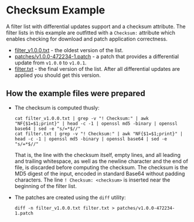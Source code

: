 # Checksum Example

A filter list with differential updates support and a checksum attribute. The filter lists in this example are
outfitted with a `Checksum:` attribute which enables checking for download and patch application correctness.

* [filter_v1.0.0.txt](./filter_v1.0.0.txt) - the oldest version of the list.
* [patches/v1.0.0-472234-1.patch](./patches/v1.0.0-472234-1.patch) - a patch that provides a differential update from `v1.0.0` to `v1.0.1`.
* [filter.txt](./filter.txt) - the final version of the list. After all differential updates are applied you should get this version.

## How the example files were prepared

* The checksum is computed thusly:
    ```
    cat filter_v1.0.0.txt | grep -v "! Checksum:" | awk "NF{$1=$1;print}" | head -c -1 | openssl md5 -binary | openssl base64 | sed -e "s/=*$//"
    cat filter.txt | grep -v "! Checksum:" | awk "NF{$1=$1;print}" | head -c -1 | openssl md5 -binary | openssl base64 | sed -e "s/=*$//"
    ```
    That is, the line with the checksum itself, empty lines, and all leading and trailing whitespace, as well as the newline character and the end of file, is discarded before computing the checksum.
    The checksum is the MD5 digest of the input, encoded in standard Base64 without padding characters.
    The line `! Checksum: <checksum>` is inserted near the beginning of the filter list.

* The patches are created using the `diff` utility:
    ```shell
    diff -n filter_v1.0.0.txt filter.txt > patches/v1.0.0-472234-1.patch
    ```
